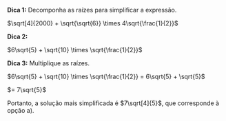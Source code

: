 **Dica 1:** Decomponha as raízes para simplificar a expressão.

$\sqrt[4]{2000} + \sqrt{\sqrt{6}} \times 4\sqrt{\frac{1}{2}}$

**Dica 2:**

$6\sqrt{5} + \sqrt{10} \times \sqrt{\frac{1}{2}}$

**Dica 3:** Multiplique as raízes.

$6\sqrt{5} + \sqrt{10} \times \sqrt{\frac{1}{2}} = 6\sqrt{5} + \sqrt{5}$

$= 7\sqrt{5}$

Portanto, a solução mais simplificada é $7\sqrt[4]{5}$, que corresponde à opção a).

